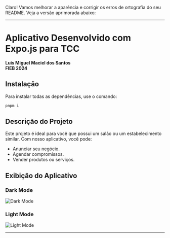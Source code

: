 Claro! Vamos melhorar a aparência e corrigir os erros de ortografia do seu README. Veja a versão aprimorada abaixo:

---

# Aplicativo Desenvolvido com Expo.js para TCC

**Luis Miguel Maciel dos Santos**  
**FIEB 2024**

## Instalação

Para instalar todas as dependências, use o comando:

```bash
pnpm i
```

## Descrição do Projeto

Este projeto é ideal para você que possui um salão ou um estabelecimento similar. Com nosso aplicativo, você pode:

- Anunciar seu negócio.
- Agendar compromissos.
- Vender produtos ou serviços.

## Exibição do Aplicativo

### Dark Mode

![Dark Mode](https://cdn.discordapp.com/attachments/1223115996265582693/1265368304961454110/IMG_1230.png?ex=66a14191&is=669ff011&hm=27c4ef698b6c61e628db898f19bf9b0b5cbcc55d537e023db666b7969590aa5c&)

### Light Mode

![Light Mode](https://cdn.discordapp.com/attachments/1223115996265582693/1265368304487239732/IMG_1233.png?ex=66a14191&is=669ff011&hm=00b3f8ddd3c8064afa26b3d22e409fb939d0c6783001e4c3879cbcdb1dd2f284&)

---
